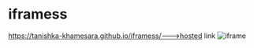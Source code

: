 # iframess
https://tanishka-khamesara.github.io/iframess/--->hosted link
![iframe](https://github.com/Tanishka-khamesara/iframess/assets/127411985/b6848592-2942-414b-be6d-f6d0e62292d8)
